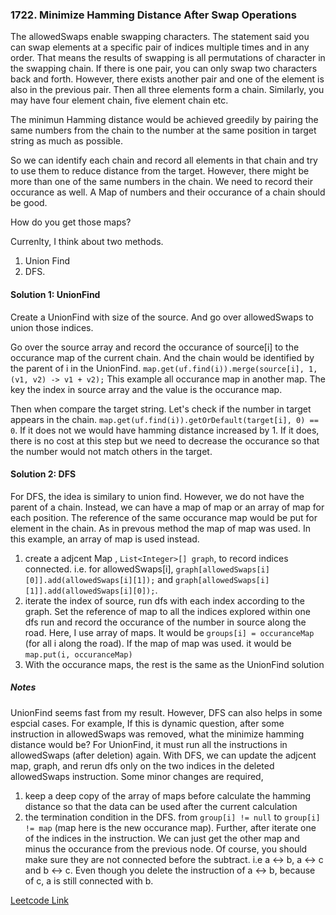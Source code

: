 ### 1722. Minimize Hamming Distance After Swap Operations

The allowedSwaps enable swapping characters. The statement said you can swap elements at a specific pair of indices multiple times and in any order. That means the results of swapping is all permutations of character in the swapping chain. If there is one pair, you can only swap two characters back and forth. However, there exists another pair and one of the element is also in the previous pair. Then all three elements form a chain. Similarly, you may have four element chain, five element chain etc. 

The minimun Hamming distance would be achieved greedily by pairing the same numbers from the chain to the number at the same position in target string as much as possible. 

So we can identify each chain and record all elements in that chain and try to use them to reduce distance from the target. However, there might be more than one of the same numbers in the chain. We need to record their occurance as well. A Map of numbers and their occurance of a chain should be good.

How do you get those maps? 

Currenlty, I think about two methods.
1. Union Find
2. DFS.

#### Solution 1: UnionFind

Create a UnionFind with size of the source. And go over allowedSwaps to union those indices.

Go over the source array and record the occurance of source[i] to the occurance map of the current chain. And the chain would be identified by the parent of i in the UnionFind.
` map.get(uf.find(i)).merge(source[i], 1, (v1, v2) -> v1 + v2); ` This example all occurance map in another map. The key the index in source array and the value is the occurance map.

Then when compare the target string. Let's check if the number in target appears in the chain. `map.get(uf.find(i)).getOrDefault(target[i], 0) == 0`. If it does not we would have hamming distance increased by 1. If it does, there is no cost at this step but we need to decrease the occurance so that the number would not match others in the target.

#### Solution 2: DFS

For DFS, the idea is similary to union find. However, we do not have the parent of a chain. Instead, we can have a map of map or an array of map for each position. The reference of the same occurance map would be put for element in the chain. As in prevous method the map of map was used. In this example, an array of map is used instead. 

1. create a adjcent Map , `List<Integer>[] graph`, to record indices connected. i.e. for allowedSwaps[i], `graph[allowedSwaps[i][0]].add(allowedSwaps[i][1]);` and `graph[allowedSwaps[i][1]].add(allowedSwaps[i][0]);`.
2. iterate the index of source, run dfs with each index according to the graph. Set the reference of map to all the indices explored within one dfs run and record the occurance of the number in source along the road. Here, I use array of maps. It would be `groups[i] = occuranceMap` (for all i along the road). If the map of map was used. it would be `map.put(i, occuranceMap)` 
3. With the occurance maps, the rest is the same as the UnionFind solution

##### Notes

UnionFind seems fast from my result. However, DFS can also helps in some espcial cases. For example, If this is dynamic question, after some instruction in allowedSwaps was removed, what the minimize hamming distance would be?  For UnionFind, it must run all the instructions in allowedSwaps (after deletion) again. With DFS, we can update the adjcent map, graph, and rerun dfs only on the two indices in the deleted allowedSwaps instruction. Some minor changes are required,
1. keep a deep copy of the array of maps before calculate the hamming distance so that the data can be used after the current calculation
2. the termination condition in the DFS. from `group[i] != null` to `group[i] != map` (map here is the new occurance map). Further, after iterate one of the indices in the instruction. We can just get the other map and minus the occurance from the previous node. Of course, you should make sure they are not connected before the subtract. i.e a <-> b, a <-> c and b <-> c. Even though you delete the instruction of a <-> b, because of c, a is still connected with b.


[Leetcode Link](https://leetcode.com/problems/minimize-hamming-distance-after-swap-operations/)